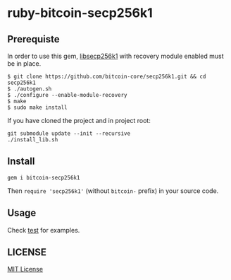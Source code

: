 # ruby-bitcoin-secp256k1

## Prerequiste

In order to use this gem, [libsecp256k1](https://github.com/bitcoin/secp256k1) with recovery module enabled must be in place.

```
$ git clone https://github.com/bitcoin-core/secp256k1.git && cd secp256k1
$ ./autogen.sh
$ ./configure --enable-module-recovery
$ make
$ sudo make install
```

If you have cloned the project and in project root:

```
git submodule update --init --recursive
./install_lib.sh
```

## Install

```
gem i bitcoin-secp256k1
```

Then `require 'secp256k1'` (without `bitcoin-` prefix) in your source code.

## Usage

Check [test](test) for examples.

## LICENSE

[MIT License](LICENSE)

